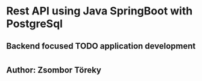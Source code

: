# Rest API using Java SpringBoot with PostgreSql

## Backend focused TODO application development

#

## Author: Zsombor Töreky
